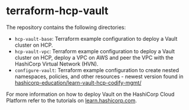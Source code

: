 # terraform-hcp-vault


The repository contains the following directories:

- `hcp-vault-base`: Terraform example configuration to deploy a Vault cluster on HCP.
- `hcp-vault-vpc`: Terraform example configuration to deploy a Vault cluster on HCP, deploy a VPC on AWS and peer the VPC with the HashiCorp Virtual Network (HVN).
- `configure-vault`: Terraform example configuration to create nested namespaces, policies, and other resources - newest version found in [hashicorp-education/learn-vault-hcp-codify-mgmt/](https://github.com/hashicorp-education/learn-vault-hcp-codify-mgmt/)


For more information on how to deploy Vault on the HashiCorp Cloud Platform refer to the tutorials on [learn.hashicorp.com](https://learn.hashicorp.com/collections/cloud/vault).
